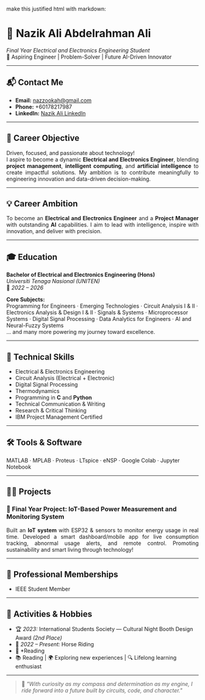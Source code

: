 make this justified html with markdown:

# 🚀 Nazik Ali Abdelrahman Ali  
*Final Year Electrical and Electronics Engineering Student*  
🌟 Aspiring Engineer | Problem-Solver | Future AI-Driven Innovator  

---

## 📬 Contact Me  
- **Email:** [nazzookah@gmail.com](mailto:nazzookah@gmail.com)  
- **Phone:** +60178217987  
- **LinkedIn:** [Nazik Ali LinkedIn](#)  

---

## 🎯 Career Objective  

<div align="justify">

Driven, focused, and passionate about technology!  
I aspire to become a dynamic <strong>Electrical and Electronics Engineer</strong>, blending <strong>project management</strong>, <strong>intelligent computing</strong>, and <strong>artificial intelligence</strong> to create impactful solutions. My ambition is to contribute meaningfully to engineering innovation and data-driven decision-making.

</div>

---

## 💡 Career Ambition  

<div align="justify">

To become an <strong>Electrical and Electronics Engineer</strong> and a <strong>Project Manager</strong> with outstanding <strong>AI</strong> capabilities. I aim to lead with intelligence, inspire with innovation, and deliver with precision.

</div>

---

## 🎓 Education  
**Bachelor of Electrical and Electronics Engineering (Hons)**  
*Universiti Tenaga Nasional (UNITEN)*  
📅 *2022 – 2026*

**Core Subjects:**  
Programming for Engineers · Emerging Technologies · Circuit Analysis I & II · Electronics Analysis & Design I & II · Signals & Systems · Microprocessor Systems · Digital Signal Processing · Data Analytics for Engineers · AI and Neural-Fuzzy Systems  
... and many more powering my journey toward excellence.

---

## 🧠 Technical Skills  
- Electrical & Electronics Engineering  
- Circuit Analysis (Electrical + Electronic)  
- Digital Signal Processing  
- Thermodynamics  
- Programming in **C** and **Python**  
- Technical Communication & Writing  
- Research & Critical Thinking  
- IBM Project Management Certified  

---

## 🛠️ Tools & Software  
MATLAB · MPLAB · Proteus · LTspice · eNSP · Google Colab · Jupyter Notebook 

---

## 👩‍💻 Projects  

### 🔌 Final Year Project: IoT-Based Power Measurement and Monitoring System  

<div align="justify">

Built an <strong>IoT system</strong> with ESP32 & sensors to monitor energy usage in real time. Developed a smart dashboard/mobile app for live consumption tracking, abnormal usage alerts, and remote control. Promoting sustainability and smart living through technology!

</div>

---

## 🤝 Professional Memberships  
- IEEE Student Member  

---

## 🎉 Activities & Hobbies  
- 🏆 *2023:* International Students Society — Cultural Night Booth Design Award *(2nd Place)*  
- 🏇 *2022 – Present:* Horse Riding   
- 🧠 *Reading
- 📚 Reading | 🌍 Exploring new experiences | 🔍 Lifelong learning enthusiast  

---

> 💬 *"With curiosity as my compass and determination as my engine, I ride forward into a future built by circuits, code, and character."*
